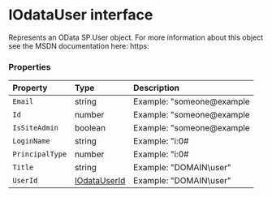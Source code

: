 # IOdataUser interface





Represents an OData SP.User object. For more information about this object 
see the MSDN documentation here: 
https:




### Properties

| Property	   | Type	| Description|
|:-------------|:-------|:-----------|
|`Email`      | string | Example: "someone@example |
|`Id`      | number | Example: "someone@example |
|`IsSiteAdmin`      | boolean | Example: "someone@example |
|`LoginName`      | string | Example: "i:0# |
|`PrincipalType`      | number | Example: "i:0# |
|`Title`      | string | Example: "DOMAIN\user" |
|`UserId`      | [IOdataUserId](IOdataUserId.md) | Example: "DOMAIN\user" |




